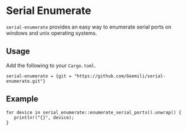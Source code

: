 # Serial Enumerate

`serial-enumerate` provides an easy way to enumerate serial ports on windows and unix operating systems.

## Usage

Add the following to your `Cargo.toml`.

```
serial-enumerate = {git = "https://github.com/Geemili/serial-enumerate.git"}
```

## Example

```
for device in serial_enumerate::enumerate_serial_ports().unwrap() {
   println!("{}", device);
}
```
